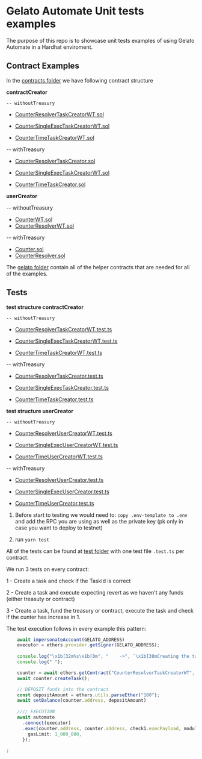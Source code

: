 # Gelato Automate Unit tests examples

The purpose of this repo is to showcase unit tests examples of using Gelato Automate in a Hardhat enviroment. 

## Contract Examples

In the [contracts folder](/contracts/) we have following contract structure

**contractCreator**

    -- withoutTreasury

  * [CounterResolverTaskCreatorWT.sol](/contracts/contractCreator/withoutTreasury/CounterResolverTaskCreatorWT.sol) 

  * [CounterSingleExecTaskCreatorWT.sol](/contracts/contractCreator/withoutTreasury/CounterSingleExecTaskCreatorWT.sol) 

  * [CounterTimeTaskCreatorWT.sol](/contracts/contractCreator/withoutTreasury/CounterTimeTaskCreatorWT.sol) 

  -- withTreasury   

  * [CounterResolverTaskCreator.sol](/contracts/contractCreator/withTreasury/CounterResolverTaskCreator.sol) 

  * [CounterSingleExecTaskCreatorWT.sol](/contracts/contractCreator/withTreasury/CounterSingleExecTaskCreatorWT.sol) 

  * [CounterTimeTaskCreator.sol](/contracts/contractCreator/withTreasury/CounterTimeTaskCreator.sol) 


  **userCreator**

 -- withoutTreasury
  * [CounterWT.sol](/contracts/userCreator/withoutTreasury/CounterWT.sol)  
  * [CounterResolverWT.sol](/contracts//userCreator/withoutTreasury/CounterResolverWT.sol)  

 -- withTreasury
  * [Counter.sol](/contracts/userCreator/withTreasury/Counter.sol)      
  * [CounterResolver.sol](/contracts/userCreator/withTreasury/CounterResolver.sol)     

The [gelato folder](/contracts/gelato) contain all of the helper contracts that are needed for all of the examples.


## Tests

**test structure contractCreator**

    -- withoutTreasury

  * [CounterResolverTaskCreatorWT.test.ts](test/contractCreator/withoutTreasury/CounterResolverTaskCreatorWT.test.ts) 

  * [CounterSingleExecTaskCreatorWT.test.ts](test/contractCreator/withoutTreasury/CounterSingleExecTaskCreatorWT.test) 

  * [CounterTimeTaskCreatorWT.test.ts](test/contractCreator/withoutTreasury/CounterTimeTaskCreatorWT.test.ts) 

  -- withTreasury   

  * [CounterResolverTaskCreator.test.ts](test/contractCreator/withTreasury/CounterResolverTaskCreator.test.ts) 

  * [CounterSingleExecTaskCreator.test.ts](test/contractCreator/withTreasury/CounterSingleExecTaskCreator.test.ts) 

  * [CounterTimeTaskCreator.test.ts](test/contractCreator/withTreasury/CounterTimeTaskCreator.test.ts) 

**test structure userCreator**

    -- withoutTreasury

  * [CounterResolverUserCreatorWT.test.ts](test/userCreator/withoutTreasury/CounterResolverUserCreatorWT.test.ts) 

  * [CounterSingleExecUserCreatorWT.test.ts](test/userCreator/withoutTreasury/CounterSingleExecUserCreatorWT.test.ts) 

  * [CounterTimeUserCreatorWT.test.ts](test/userCreator/withoutTreasury/CounterTimeUserCreatorWT.test.ts) 

  -- withTreasury   

  * [CounterResolverUserCreator.test.ts](test/userCreator/withTreasury/CounterResolverUserCreator.test.ts) 

  * [CounterSingleExecUserCreator.test.ts](test/userCreator/withTreasury/CounterSingleExecUserCreator.test.ts) 

  * [CounterTimeUserCreator.test.ts](test/userCreator/withTreasury/CounterTimeUserCreator.test.ts) 



1) Before start to testing we would need to:
`copy .env-template to .env` and add the RPC you are using as well as the private key (pk only in case you want to deploy to testnet)

2) run `yarn test`

All of the tests can be found at [test folder](/test/) with one test file `.test.ts` per contract.

We run 3 tests on every contract:

1 - Create a task and check if the TaskId is correct

2 - Create a task and execute expecting revert as we haven't any funds (either treasuty or contract)

3 - Create a task, fund the treasury or contract, execute the task and check if the cunter has increase in 1.

The test execution follows in every example this pattern:

```ts
    await impersonateAccount(GELATO_ADDRESS)
    executor = ethers.provider.getSigner(GELATO_ADDRESS);
    
    console.log("\x1b[32m%s\x1b[0m", "    ->", `\x1b[30mCreating the task`);
    console.log(" ");

    counter = await ethers.getContract("CounterResolverTaskCreatorWT", user);
    await counter.createTask();

    // DEPOSIT funds into the contract
    const depositAmount = ethers.utils.parseEther("100");
    await setBalance(counter.address, depositAmount)
   
    //// EXECUTION
    await automate
      .connect(executor)
      .exec(counter.address, counter.address, check1.execPayload, moduleData, FEE, ETH, false, true, {
        gasLimit: 1_000_000,
      });

;
```

